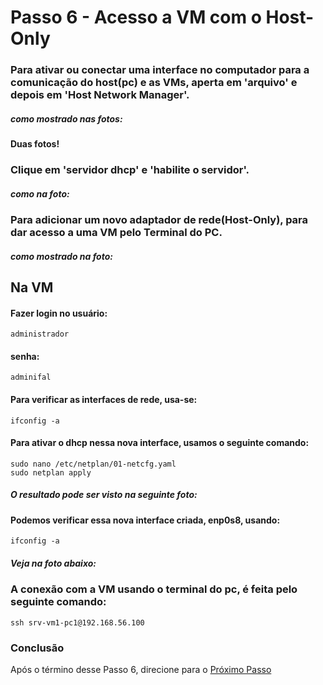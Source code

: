 # Passo 6 - Acesso a VM com o Host-Only

### Para ativar ou conectar uma interface no computador para a comunicação do host(pc) e as VMs, aperta em 'arquivo' e depois em 'Host Network Manager'.
##### como mostrado nas fotos:

####  Duas fotos!

###  Clique em 'servidor dhcp' e 'habilite o servidor'.
##### como na foto:

### Para adicionar um novo adaptador de rede(Host-Only), para dar acesso a uma VM pelo Terminal do PC.
##### como mostrado na foto:

## Na VM

####  Fazer login no usuário:
    administrador
####  senha: 
    adminifal

#### Para verificar as interfaces de rede, usa-se:
    ifconfig -a

#### Para ativar o dhcp nessa nova interface, usamos o seguinte comando:
    sudo nano /etc/netplan/01-netcfg.yaml
    sudo netplan apply

##### O resultado pode ser visto na seguinte foto: 

#### Podemos verificar essa nova interface criada, enp0s8, usando:
    ifconfig -a 
##### Veja na foto abaixo:

### A conexão com a VM usando o terminal do pc, é feita pelo seguinte comando:
    ssh srv-vm1-pc1@192.168.56.100


### Conclusão
Após o término desse Passo 6, direcione para o [Próximo Passo](https://github.com/Josival/Grupo-6_PRIR-SRED/blob/main/Projeto/PC's/PC1-PC2/Passo7.md)
